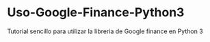 # Uso-Google-Finance-Python3
Tutorial sencillo para utilizar la libreria de Google finance en Python 3
